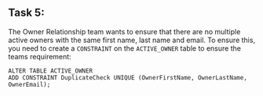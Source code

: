 ## Task 5:

The Owner Relationship team wants to ensure that there are no multiple active owners with the same first name, last name and email. To ensure this, you need to create a `CONSTRAINT` on the `ACTIVE_OWNER` table to ensure the teams requirement:

```mysql
ALTER TABLE ACTIVE_OWNER
ADD CONSTRAINT DuplicateCheck UNIQUE (OwnerFirstName, OwnerLastName, OwnerEmail);
```

